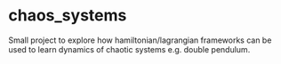 # chaos_systems
Small project to explore how hamiltonian/lagrangian frameworks can be used to learn dynamics of chaotic systems e.g. double pendulum.
